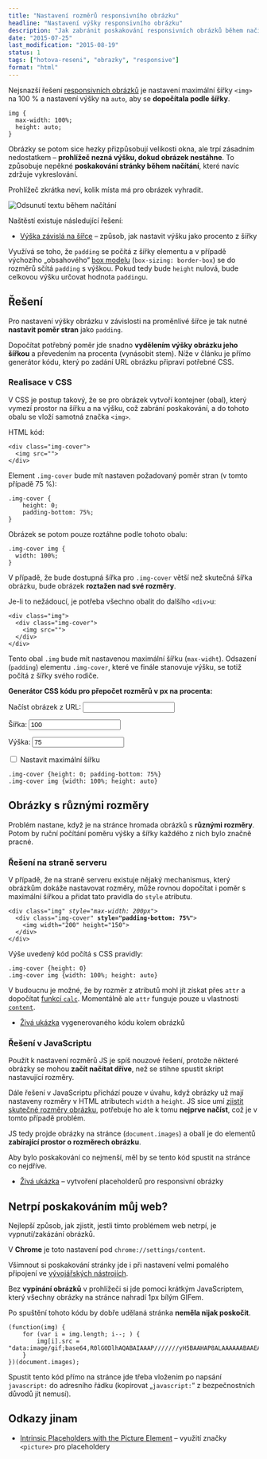 ```yaml
---
title: "Nastavení rozměrů responsivního obrázku"
headline: "Nastavení výšky responsivního obrázku"
description: "Jak zabránit poskakování responsivních obrázků během načítání stránky."
date: "2015-07-25"
last_modification: "2015-08-19"
status: 1
tags: ["hotova-reseni", "obrazky", "responsive"]
format: "html"
---
```


<p>Nejsnazší řešení <a href="/responsivni-obrazky">responsivních obrázků</a> je nastavení maximální šířky <code>&lt;img></code> na 100 % a nastavení výšky na <code>auto</code>, aby se <b>dopočítala podle šířky</b>.</p>

<pre><code>img {
  max-width: 100%; 
  height: auto;
}</code></pre>





<p>Obrázky se potom sice hezky přizpůsobují velikosti okna, ale trpí zásadním nedostatkem – <b>prohlížeč nezná výšku, dokud obrázek nestáhne</b>. To způsobuje nepěkné <b>poskakování stránky během načítání</b>, které navíc zdržuje vykreslování.</p>

<p>Prohlížeč zkrátka neví, kolik místa má pro obrázek vyhradit.</p>

<p><img src="/files/rozmery-responsivniho-obrazku/nacitani.gif" alt="Odsunutí textu během načítání" class="border"></p>















<p>Naštěstí existuje následující řešení:</p>

<div class="internal-content">
  <ul>
    <li><a href="/vyska-podle-sirky">Výška závislá na šířce</a> – způsob, jak nastavit výšku jako procento z šířky</li>
  </ul>
</div>

<p>Využívá se toho, že <code>padding</code> se počítá z šířky elementu a v případě výchozího „obsahového“ <a href="/box-sizing">box modelu</a> (<code>box-sizing: border-box</code>) se do rozměrů sčítá <code>padding</code> s výškou. Pokud tedy bude <code>height</code> nulová, bude celkovou výšku určovat hodnota <code>padding</code>u.</p>


<h2 id="reseni">Řešení</h2>

<p>Pro nastavení výšky obrázku v závislosti na proměnlivé šířce je tak nutné <b>nastavit poměr stran</b> jako <code>padding</code>.</p>

<p>Dopočítat potřebný poměr jde snadno <b>vydělením výšky obrázku jeho šířkou</b> a převedením na procenta (vynásobit stem).  Níže v článku je přímo generátor kódu, který po zadání URL obrázku připraví potřebné CSS.</p>




<h3 id="css">Realisace v CSS</h3>

<p>V CSS je postup takový, že se pro obrázek vytvoří kontejner (obal), který vymezí prostor na šířku a na výšku, což zabrání poskakování, a do tohoto obalu se vloží samotná značka <code>&lt;img></code>.</p>

<p>HTML kód:</p>

<pre><code>&lt;div class="img-cover">
  &lt;img src="">
&lt;/div></code></pre>





<p>Element <code>.img-cover</code> bude mít nastaven požadovaný poměr stran (v tomto případě 75 %):</p>

<pre><code>.img-cover {
    height: 0;
    padding-bottom: 75%;
}</code></pre>






<p>Obrázek se potom pouze roztáhne podle tohoto obalu:</p>

<pre><code>.img-cover img {
  width: 100%;
}</code></pre>




<p>V případě, že bude dostupná šířka pro <code>.img-cover</code> větší než skutečná šířka obrázku, bude obrázek <b>roztažen nad své rozměry</b>.</p>


<p>Je-li to nežádoucí, je potřeba všechno obalit do dalšího <code>&lt;div></code>u:</p>


<pre><code>&lt;div class="img">
  &lt;div class="img-cover">
    &lt;img src="">
  &lt;/div>
&lt;/div></code></pre>




  
<p>Tento obal <code>.img</code> bude mít nastavenou maximální šířku (<code>max-widht</code>). Odsazení (<code>padding</code>) elementu <code>.img-cover</code>, které ve finále stanovuje výšku, se totiž počítá z šířky svého rodiče.</p>


<form class="live no-source" oninput="generateCode(this)" id="ratio-generator">
  <p><b>Generátor CSS kódu pro přepočet rozměrů v px na procenta:</b></p>
  
  <p><label>Načíst obrázek z URL: <input type="url" onpaste="loadImage(this)" onkeyup="loadImage(this)" onchange="loadImage(this)" onclick="this.select()"></label></p>
  <div id="img-area"></div>
  
  <p>
    <label>Šířka: <input type="text" name="width" value="100"></label>
  </p>
  <p>
    <label>Výška: <input type="text" name="height" value="75"></label>
  </p>  

  <p>
    <label><input type="checkbox" name="maxwidth" onchange="generateCode(this.form)"> Nastavit maximální šířku</label>
  </p>
  
  <pre><code id="img-code">.img-cover {height: 0; padding-bottom: 75%}
.img-cover img {width: 100%; height: auto}</code></pre>
</form>


<h2 id="ruzne-rozmery">Obrázky s různými rozměry</h2>

<p>Problém nastane, když je na stránce hromada obrázků s <b>různými rozměry</b>. Potom by ruční počítání poměru výšky a šířky každého z nich bylo značně pracné.</p>




<h3 id="server">Řešení na straně serveru</h3>

<p>V případě, že na straně serveru existuje nějaký mechanismus, který obrázkům dokáže nastavovat rozměry, může rovnou dopočítat i poměr s maximální šířkou a přidat tato pravidla do <code>style</code> atributu.</p>

<pre><code>&lt;div class="img" <i>style="max-width: 200px"</i>>
  &lt;div class="img-cover" <b>style="padding-bottom: 75%"</b>>
    &lt;img width="200" height="150">
  &lt;/div>
&lt;/div></code></pre>







<p>Výše uvedený kód počítá s CSS pravidly:</p>

<pre><code>.img-cover {height: 0}
.img-cover img {width: 100%; height: auto}</code></pre>



<p>V budoucnu je možné, že by rozměr z atributů mohl jít získat přes <code>attr</code> a dopočítat <a href="/calc">funkcí <code>calc</code></a>. Momentálně ale <code>attr</code> funguje pouze u vlastnosti <a href="/content-attr"><code>content</code></a>.</p>

<div class="external-content">
  <ul>
    <li><a href="https://kod.djpw.cz/tbpb">Živá ukázka</a> vygenerovaného kódu kolem obrázků</li>
  </ul>
</div>


<h3 id="js">Řešení v JavaScriptu</h3>

<p>Použít k nastavení rozměrů JS je spíš nouzové řešení, protože některé obrázky se mohou <b>začít načítat dříve</b>, než se stihne spustit skript nastavující rozměry.</p>



<p>Dále řešení v JavaScriptu přichází pouze v úvahu, když obrázky už mají nastaveny rozměry v HTML atributech <code>width</code> a <code>height</code>. JS sice umí <a href="/skutecne-rozmery-obrazku">zjistit skutečné rozměry obrázku</a>, potřebuje ho ale k tomu <b>nejprve načíst</b>, což je v tomto případě problém.</p>

<p>JS tedy projde obrázky na stránce (<code>document.images</code>) a obalí je do elementů <b>zabírající prostor o rozměrech obrázku</b>.</p>

<p>Aby bylo poskakování co nejmenší, měl by se tento kód spustit na stránce co nejdříve.</p>

<div class="external-content">
  <ul>
    <li><a href="https://kod.djpw.cz/sbpb">Živá ukázka</a> – vytvoření placeholderů pro responsivní obrázky</li>
  </ul>
</div>

<h2 id="otestovat">Netrpí poskakováním můj web?</h2>

<p>Nejlepší způsob, jak zjistit, jestli tímto problémem web netrpí, je vypnutí/zakázání obrázků.</p>

<p>V <b>Chrome</b> je toto nastavení pod <code>chrome://settings/content</code>.</p>

<p>Všimnout si poskakování stránky jde i při nastavení velmi pomalého připojení ve <a href="/vyvojarske-nastroje">vývojářských nástrojích</a>.</p>

<p>Bez <b>vypínání obrázků</b> v prohlížeči si jde pomoci krátkým JavaScriptem, který všechny obrázky na stránce nahradí 1px bílým GIFem.</p>

<p>Po spuštění tohoto kódu by dobře udělaná stránka <b>neměla nijak poskočit</b>.</p>

<pre><code>(function(img) {
    for (var i = img.length; i--; ) {
        img[i].src = "data:image/gif;base64,R0lGODlhAQABAIAAAP///////yH5BAAHAP8ALAAAAAABAAEAAAICRAEAOw==";
    }
})(document.images);</code></pre>







<p>Spustit tento kód přímo na stránce jde třeba vložením po napsání <code>javascript:</code> do adresního řádku (kopírovat „<code>javascript:</code>“ z bezpečnostních důvodů jít nemusí).</p>





<h2 id="odkazy">Odkazy jinam</h2>

<ul>
  <li><a href="http://daverupert.com/2015/12/intrinsic-placeholders-with-picture/">Intrinsic Placeholders with the Picture Element</a> – využití značky <code>&lt;picture></code> pro placeholdery</li>
</ul>

<!--
<p><a href="https://kod.djpw.cz/pnob">Živá ukázka</a> – příklad použití u responsivní mřížky</p>
-->

<script>
  var imgCode = document.getElementById("img-code");
  
  function generateCode(f) {
    var ratio = Math.round(parseInt(f.height.value) / parseInt(f.width.value) * 100 * 100) / 100;
    var code = (f.maxwidth.checked) ? ".img {max-width: " + parseInt(f.width.value) + "px}\n" : "";
    code += ".img-cover {height: 0; padding-bottom: " + ratio + "%}" + "\n" +
      ".img-cover img {width: 100%; height: auto}";
    imgCode.innerHTML = code;
  }
  generateCode(document.getElementById("ratio-generator"));
  
  var imgArea = document.getElementById("img-area");
  
  function loadImage(el) {
    var img = new Image();
    img.src = el.value;
    
    imgArea.innerHTML = "";
    imgArea.appendChild(img);
    img.onload = function() {
      el.form.width.value = img.naturalWidth;
      el.form.height.value = img.naturalHeight;
      generateCode(el.form);
    }    
  }
</script>